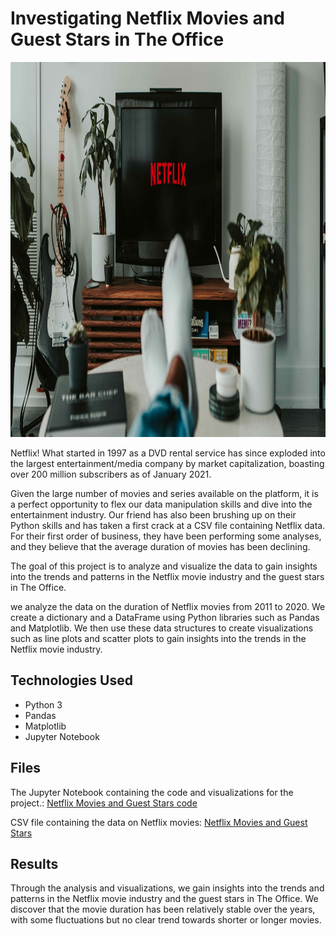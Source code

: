 # Investigating Netflix Movies and Guest Stars in The Office
<p align="center">
  <img src="https://github.com/nguneonard/Python_projects/blob/main/NETFLIX/netflix.jpg"  title="hover text", width="1000" height="600">
</p>

Netflix! What started in 1997 as a DVD rental service has since exploded into the largest entertainment/media company by market capitalization, boasting over 200 million subscribers as of January 2021.

Given the large number of movies and series available on the platform, it is a perfect opportunity to flex our data manipulation skills and dive into the entertainment industry. Our friend has also been brushing up on their Python skills and has taken a first crack at a CSV file containing Netflix data. For their first order of business, they have been performing some analyses, and they believe that the average duration of movies has been declining.

The goal of this project is to analyze and visualize the data to gain insights into the trends and patterns in the Netflix movie industry and the guest stars in The Office.

we analyze the data on the duration of Netflix movies from 2011 to 2020. We create a dictionary and a DataFrame using Python libraries such as Pandas and Matplotlib. We then use these data structures to create visualizations such as line plots and scatter plots to gain insights into the trends in the Netflix movie industry.

## Technologies Used
- Python 3
- Pandas
- Matplotlib
- Jupyter Notebook

## Files
The Jupyter Notebook containing the code and visualizations for the project.: 
<a href="https://github.com/nguneonard/Python_projects/blob/main/NETFLIX/notebook.py">Netflix Movies and Guest Stars code </a>

CSV file containing the data on Netflix movies: <a href="https://www.kaggle.com/datasets/mayank1101sharma/netflix-datasets?select=netflix_data.csv">Netflix Movies and Guest Stars</a>


## Results
Through the analysis and visualizations, we gain insights into the trends and patterns in the Netflix movie industry and the guest stars in The Office. We discover that the movie duration has been relatively stable over the years, with some fluctuations but no clear trend towards shorter or longer movies.
